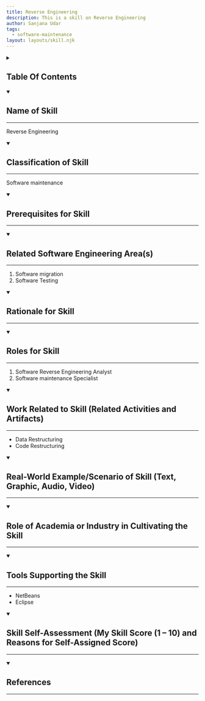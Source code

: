 ```yaml
---
title: Reverse Engineering
description: This is a skill on Reverse Engineering
author: Sanjana Udar
tags:
  - software-maintenance
layout: layouts/skill.njk
---
```

<details>
<summary>

## Table Of Contents
</summary>

[toc]
</details>

<details open>
<summary>

## Name of Skill
---
</summary>

Reverse Engineering

</details>
<details open>
<summary>

## Classification of Skill
---
</summary>

Software maintenance

</details>
<details open>
<summary>

## Prerequisites for Skill
---
</summary>



</details>
<details open>
<summary>

## Related Software Engineering Area(s)
---
</summary>

1. Software migration
2. Software Testing

</details>
<details open>
<summary>

## Rationale for Skill
---
</summary>



</details>
<details open>
<summary>

## Roles for Skill
---
</summary>

1. Software Reverse Engineering Analyst
2. Software maintenance Specialist

</details>
<details open>
<summary>

## Work Related to Skill (Related Activities and Artifacts)
---
</summary>

* Data Restructuring
* Code Restructuring

</details>
<details open>
<summary>

## Real-World Example/Scenario of Skill (Text, Graphic, Audio, Video)
---
</summary>


</details>
<details open>
<summary>

## Role of Academia or Industry in Cultivating the Skill
---
</summary>


</details>
<details open>
<summary>

## Tools Supporting the Skill
---
</summary>

* NetBeans
* Eclipse

</details>
<details open>
<summary>

## Skill Self-Assessment (My Skill Score (1 – 10) and Reasons for Self-Assigned Score)
---
</summary>



</details>
<details open>
<summary>

## References
---
</summary>

